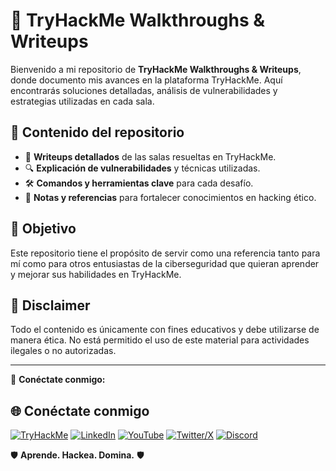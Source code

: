 # 🚀 TryHackMe Walkthroughs & Writeups  

Bienvenido a mi repositorio de **TryHackMe Walkthroughs & Writeups**, donde documento mis avances en la plataforma TryHackMe. Aquí encontrarás soluciones detalladas, análisis de vulnerabilidades y estrategias utilizadas en cada sala.  

## 📌 Contenido del repositorio  
- 🏴 **Writeups detallados** de las salas resueltas en TryHackMe.  
- 🔍 **Explicación de vulnerabilidades** y técnicas utilizadas.  
- 🛠️ **Comandos y herramientas clave** para cada desafío.  
- 📝 **Notas y referencias** para fortalecer conocimientos en hacking ético.  

## 🎯 Objetivo  
Este repositorio tiene el propósito de servir como una referencia tanto para mí como para otros entusiastas de la ciberseguridad que quieran aprender y mejorar sus habilidades en TryHackMe.  

## 🚨 Disclaimer  
Todo el contenido es únicamente con fines educativos y debe utilizarse de manera ética. No está permitido el uso de este material para actividades ilegales o no autorizadas.  

---  

📡 **Conéctate conmigo:**  
## 🌐 Conéctate conmigo

[![TryHackMe](https://img.shields.io/badge/TryHackMe-%23131313.svg?logo=tryhackme&logoColor=white)](https://tryhackme.com/p/Binyamin)
[![LinkedIn](https://img.shields.io/badge/LinkedIn-%230077B5.svg?logo=linkedin&logoColor=white)](https://www.linkedin.com/in/christian-tapia-tapia-257950b8/)
[![YouTube](https://img.shields.io/badge/YouTube-%23FF0000.svg?logo=youtube&logoColor=white)](https://www.youtube.com/c/tuusuario)
[![Twitter/X](https://img.shields.io/badge/Twitter/X-%231DA1F2.svg?logo=twitter&logoColor=white)](https://twitter.com/tuusuario)
[![Discord](https://img.shields.io/badge/Discord-%237289DA.svg?logo=discord&logoColor=white)](https://discord.gg/tuinvitacion)


🛡️ **Aprende. Hackea. Domina.** 🛡️  
